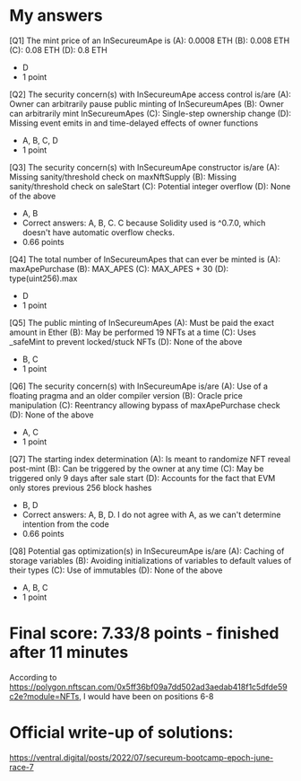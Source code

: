 # My answers
[Q1] The mint price of an InSecureumApe is
(A): 0.0008 ETH
(B): 0.008 ETH
(C): 0.08 ETH
(D): 0.8 ETH
- D
- 1 point

[Q2] The security concern(s) with InSecureumApe access control is/are
(A): Owner can arbitrarily pause public minting of InSecureumApes
(B): Owner can arbitrarily mint InSecureumApes
(C): Single-step ownership change
(D): Missing event emits in and time-delayed effects of owner functions
- A, B, C, D
- 1 point
 
[Q3] The security concern(s) with InSecureumApe constructor is/are
(A): Missing sanity/threshold check on maxNftSupply
(B): Missing sanity/threshold check on saleStart
(C): Potential integer overflow
(D): None of the above
- A, B
- Correct answers: A, B, C. C because Solidity used is ^0.7.0, which doesn't have automatic overflow checks.
- 0.66 points
 
[Q4] The total number of InSecureumApes that can ever be minted is
(A): maxApePurchase
(B): MAX_APES
(C): MAX_APES + 30
(D): type(uint256).max
- D
- 1 point
 
[Q5] The public minting of InSecureumApes
(A): Must be paid the exact amount in Ether
(B): May be performed 19 NFTs at a time
(C): Uses _safeMint to prevent locked/stuck NFTs
(D): None of the above
- B, C
- 1 point
 
[Q6] The security concern(s) with InSecureumApe is/are
(A): Use of a floating pragma and an older compiler version
(B): Oracle price manipulation
(C): Reentrancy allowing bypass of maxApePurchase check
(D): None of the above
- A, C
- 1 point
 
[Q7] The starting index determination
(A): Is meant to randomize NFT reveal post-mint
(B): Can be triggered by the owner at any time
(C): May be triggered only 9 days after sale start
(D): Accounts for the fact that EVM only stores previous 256 block hashes
- B, D
- Correct answers: A, B, D. I do not agree with A, as we can't determine intention from the code
- 0.66 points

[Q8] Potential gas optimization(s) in InSecureumApe is/are
(A): Caching of storage variables
(B): Avoiding initializations of variables to default values of their types
(C): Use of immutables
(D): None of the above
- A, B, C
- 1 point

# Final score: 7.33/8 points - finished after 11 minutes
According to https://polygon.nftscan.com/0x5ff36bf09a7dd502ad3aedab418f1c5dfde59c2e?module=NFTs, I would have been on positions 6-8

# Official write-up of solutions:
https://ventral.digital/posts/2022/07/secureum-bootcamp-epoch-june-race-7